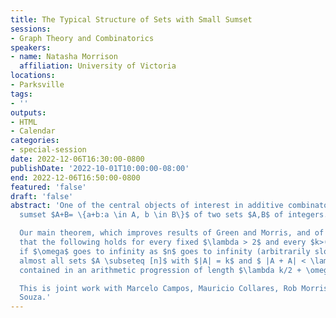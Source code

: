```yaml
---
title: The Typical Structure of Sets with Small Sumset
sessions:
- Graph Theory and Combinatorics
speakers:
- name: Natasha Morrison
  affiliation: University of Victoria
locations:
- Parksville
tags:
- ''
outputs:
- HTML
- Calendar
categories:
- special-session
date: 2022-12-06T16:30:00-0800
publishDate: '2022-10-01T10:00:00-08:00'
end: 2022-12-06T16:50:00-0800
featured: 'false'
draft: 'false'
abstract: 'One of the central objects of interest in additive combinatorics is the
  sumset $A+B= \{a+b:a \in A, b \in B\}$ of two sets $A,B$ of integers.

  Our main theorem, which improves results of Green and Morris, and of Mazur, implies
  that the following holds for every fixed $\lambda > 2$ and every $k>(\log n)^4$:
  if $\omega$ goes to infinity as $n$ goes to infinity (arbitrarily slowly), then
  almost all sets $A \subseteq [n]$ with $|A| = k$ and $ |A + A| < \lambda k$ are
  contained in an arithmetic progression of length $\lambda k/2 + \omega$.

  This is joint work with Marcelo Campos, Mauricio Collares, Rob Morris and Victor
  Souza.'
---
```

